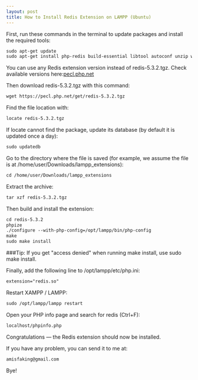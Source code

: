 ```yaml
---
layout: post
title: How to Install Redis Extension on LAMPP (Ubuntu)
---
```


First, run these commands in the terminal to update packages and install the required tools:
```markdown
sudo apt-get update
sudo apt-get install php-redis build-essential libtool autoconf unzip wget mlocate
```



You can use any Redis extension version instead of redis-5.3.2.tgz. Check available versions here:[pecl.php.net](https://pecl.php.net/package/redis)

Then download redis-5.3.2.tgz with this command:

```markdown
wget https://pecl.php.net/get/redis-5.3.2.tgz
```

Find the file location with:

```markdown
locate redis-5.3.2.tgz
```

If locate cannot find the package, update its database (by default it is updated once a day):
```markdown
sudo updatedb
```

Go to the directory where the file is saved (for example, we assume the file is at /home/user/Downloads/lampp_extensions):

```markdown
cd /home/user/Downloads/lampp_extensions
```
Extract the archive:
```markdown
tar xzf redis-5.3.2.tgz
```
Then build and install the extension:
```markdown
cd redis-5.3.2
phpize
./configure --with-php-config=/opt/lampp/bin/php-config
make
sudo make install
```
###Tip: If you get "access denied" when running make install, use sudo make install.

Finally, add the following line to /opt/lampp/etc/php.ini:
```markdown
extension="redis.so"
```

Restart XAMPP / LAMPP:
```markdown
sudo /opt/lampp/lampp restart
```
Open your PHP info page and search for redis (Ctrl+F):
```markdown
localhost/phpinfo.php
```

Congratulations — the Redis extension should now be installed.

If you have any problem, you can send it to me at:
```markdown
amisfaking@gmail.com
```
Bye!
